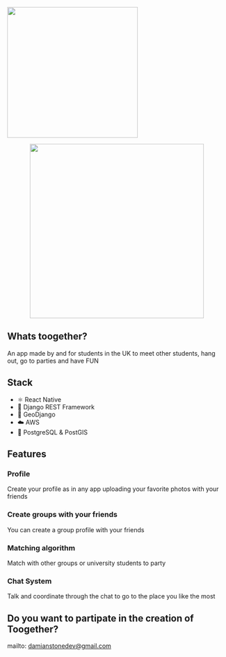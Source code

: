
<p float="left" align="left">
  <img src="https://user-images.githubusercontent.com/63305840/150650911-a3aba1cc-c2dd-4ced-9d60-0bd5ea1cfc8e.png" width="300" />
</p>

<p float="left" align="center">
  <img src="https://user-images.githubusercontent.com/63305840/193427544-4e624631-34c6-47ff-8885-03e6b62b0397.png" width="400" />
</p>

## Whats toogether? 
An app made by and for students in the UK to meet other students, hang out, go to parties and have FUN

## Stack
- ⚛️ React Native
- 🐍 Django REST Framework 
- 📍 GeoDjango
- ☁️ AWS
- 🐘 PostgreSQL & PostGIS

## Features

### Profile 
Create your profile as in any app uploading your favorite photos with your friends

### Create groups with your friends 
You can create a group profile with your friends

### Matching algorithm
Match with other groups or university students to party

### Chat System 
Talk and coordinate through the chat to go to the place you like the most

## Do you want to partipate in the creation of Toogether?
mailto: damianstonedev@gmail.com


